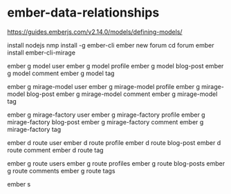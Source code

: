 # ember-data-relationships

https://guides.emberjs.com/v2.14.0/models/defining-models/

install nodejs
nmp install -g ember-cli
ember new forum
cd forum
ember install ember-cli-mirage

ember g model user
ember g model profile
ember g model blog-post
ember g model comment
ember g model tag

ember g mirage-model user
ember g mirage-model profile
ember g mirage-model blog-post
ember g mirage-model comment
ember g mirage-model tag

ember g mirage-factory user
ember g mirage-factory profile
ember g mirage-factory blog-post
ember g mirage-factory comment
ember g mirage-factory tag

ember d route user
ember d route profile
ember d route blog-post
ember d route comment
ember d route tag

ember g route users
ember g route profiles
ember g route blog-posts
ember g route comments
ember g route tags

ember s
